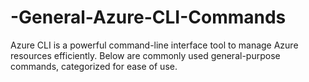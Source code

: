 # -General-Azure-CLI-Commands
Azure CLI is a powerful command-line interface tool to manage Azure resources efficiently. Below are commonly used general-purpose commands, categorized for ease of use.
